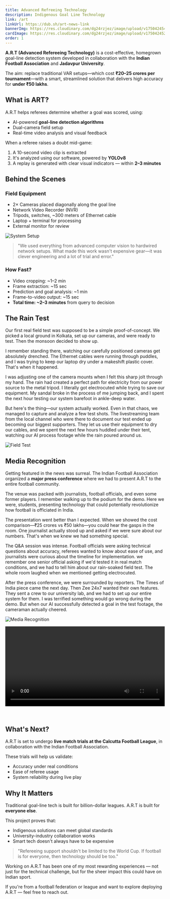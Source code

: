 ```yaml
---
title: Advanced Refreeing Technology
description: Indigenous Goal Line Technology
link: /art
linkUrl: https://dub.sh/art-news-link
bannerImg: https://res.cloudinary.com/dg24rzjez/image/upload/v1750424547/personal-website/projects/A.R.T./ART_Banner_Large_fpmdos.jpg
cardImage: https://res.cloudinary.com/dg24rzjez/image/upload/v1750424522/personal-website/projects/A.R.T./ART_Card_airtdo.png
order: 1
---
```


**A.R.T (Advanced Refereeing Technology)** is a cost-effective, homegrown goal-line detection system developed in collaboration with the **Indian Football Association** and **Jadavpur University**.

The aim: replace traditional VAR setups—which cost **₹20–25 crores per tournament**—with a smart, streamlined solution that delivers high accuracy for **under ₹50 lakhs**.

## What is ART?

A.R.T helps referees determine whether a goal was scored, using:

- AI-powered **goal-line detection algorithms**
- Dual-camera field setup
- Real-time video analysis and visual feedback

When a referee raises a doubt mid-game:

1. A 10-second video clip is extracted
2. It's analyzed using our software, powered by **YOLOv8**
3. A replay is generated with clear visual indicators — within **2–3 minutes**

## Behind the Scenes

### Field Equipment

- 2× Cameras placed diagonally along the goal line
- Network Video Recorder (NVR)
- Tripods, switches, ~300 meters of Ethernet cable
- Laptop + terminal for processing
- External monitor for review

![System Setup](https://res.cloudinary.com/dg24rzjez/image/upload/v1750423112/personal-website/projects/A.R.T./Field_Set-up_y5mm5s.png)

> "We used everything from advanced computer vision to hardwired network setups. What made this work wasn't expensive gear—it was clever engineering and a lot of trial and error."

### How Fast?

- Video cropping: ~1–2 min
- Frame extraction: ~15 sec
- Prediction and goal analysis: ~1 min
- Frame-to-video output: ~15 sec
- **Total time: ~2–3 minutes** from query to decision

## The Rain Test

Our first real field test was supposed to be a simple proof-of-concept. We picked a local ground in Kolkata, set up our cameras, and were ready to test. Then the monsoon decided to show up.

I remember standing there, watching our carefully positioned cameras get absolutely drenched. The Ethernet cables were running through puddles, and I was trying to keep our laptop dry under a makeshift plastic cover. That's when it happened.

I was adjusting one of the camera mounts when I felt this sharp jolt through my hand. The rain had created a perfect path for electricity from our power source to the metal tripod. I literally got electrocuted while trying to save our equipment. My sandal broke in the process of me jumping back, and I spent the next hour testing our system barefoot in ankle-deep water.

But here's the thing—our system actually worked. Even in that chaos, we managed to capture and analyze a few test shots. The livestreaming team from the local channel who were there to document our test ended up becoming our biggest supporters. They let us use their equipment to dry our cables, and we spent the next few hours huddled under their tent, watching our AI process footage while the rain poured around us.

![Field Test](https://res.cloudinary.com/dg24rzjez/image/upload/v1750423263/personal-website/projects/A.R.T./On-ground_testing_hrrquc.png)

## Media Recognition

Getting featured in the news was surreal. The Indian Football Association organized a **major press conference** where we had to present A.R.T to the entire football community.

The venue was packed with journalists, football officials, and even some former players. I remember walking up to the podium for the demo. Here we were, students, presenting technology that could potentially revolutionize how football is officiated in India.

The presentation went better than I expected. When we showed the cost comparison—₹25 crores vs ₹50 lakhs—you could hear the gasps in the room. One journalist actually stood up and asked if we were sure about our numbers. That's when we knew we had something special.

The Q&A session was intense. Football officials were asking technical questions about accuracy, referees wanted to know about ease of use, and journalists were curious about the timeline for implementation. we remember one senior official asking if we'd tested it in real match conditions, and we had to tell him about our rain-soaked field test. The whole room laughed when we mentioned getting electrocuted.

After the press conference, we were surrounded by reporters. The Times of India piece came the next day. Then Zee 24x7 wanted their own features. They sent a crew to our university lab, and we had to set up our entire system for them. I was terrified something would go wrong during the demo. But when our AI successfully detected a goal in the test footage, the cameraman actually cheered.

![Media Recognition](https://res.cloudinary.com/dg24rzjez/image/upload/v1750423351/personal-website/projects/A.R.T./News_Coverage_trtadx.png)

<video width="100%" controls style="margin-bottom: 30px;">
  <source src="https://res.cloudinary.com/dg24rzjez/video/upload/v1750423110/personal-website/projects/A.R.T./Demo_Video_eze0yi.mp4" type="video/mp4">
  Your browser does not support the video tag.
</video>

## What's Next?

A.R.T is set to undergo **live match trials at the Calcutta Football League**, in collaboration with the Indian Football Association.

These trials will help us validate:

- Accuracy under real conditions
- Ease of referee usage
- System reliability during live play

## Why It Matters

Traditional goal-line tech is built for billion-dollar leagues. A.R.T is built for **everyone else**.

This project proves that:

- Indigenous solutions can meet global standards
- University-industry collaboration works
- Smart tech doesn't always have to be expensive

> "Refereeing support shouldn't be limited to the World Cup. If football is for everyone, then technology should be too."

Working on A.R.T has been one of my most rewarding experiences — not just for the technical challenge, but for the sheer impact this could have on Indian sport.

If you're from a football federation or league and want to explore deploying A.R.T — feel free to reach out.
